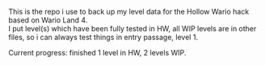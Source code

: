 This is the repo i use to back up my level data for the Hollow Wario hack based on Wario Land 4.  
I put level(s) which have been fully tested in HW, all WIP levels are in other files, so i can always test things in entry passage, level 1.  
  
  Current progress: finished 1 level in HW, 2 levels WIP.  
  